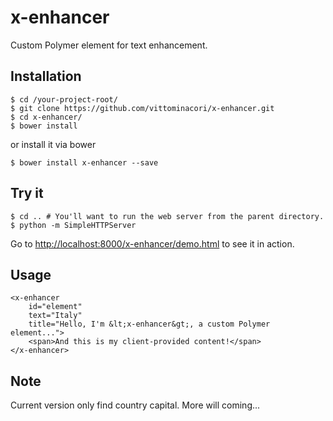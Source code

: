 x-enhancer
================

Custom Polymer element for text enhancement.

## Installation

```
$ cd /your-project-root/
$ git clone https://github.com/vittominacori/x-enhancer.git
$ cd x-enhancer/
$ bower install
```

or install it via bower

```
$ bower install x-enhancer --save
```

## Try it

```
$ cd .. # You'll want to run the web server from the parent directory.
$ python -m SimpleHTTPServer
```

Go to [http://localhost:8000/x-enhancer/demo.html](http://localhost:8000/x-enhancer/demo.html) to see it in action.

## Usage

```
<x-enhancer
    id="element"
    text="Italy"
    title="Hello, I'm &lt;x-enhancer&gt;, a custom Polymer element...">
    <span>And this is my client-provided content!</span>
</x-enhancer>
```

## Note

Current version only find country capital.
More will coming...
